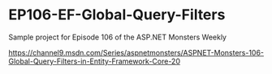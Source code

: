 # EP106-EF-Global-Query-Filters
Sample project for Episode 106 of the ASP.NET Monsters Weekly

https://channel9.msdn.com/Series/aspnetmonsters/ASPNET-Monsters-106-Global-Query-Filters-in-Entity-Framework-Core-20
